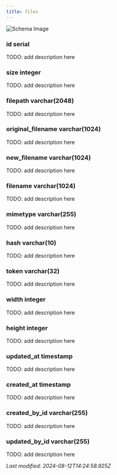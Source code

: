 ```yaml
---
title: files
---
```



![Schema Image](/img/schema/files.svg)

### id serial
TODO: add description here

### size integer
TODO: add description here

### filepath varchar(2048)
TODO: add description here

### original_filename varchar(1024)
TODO: add description here

### new_filename varchar(1024)
TODO: add description here

### filename varchar(1024)
TODO: add description here

### mimetype varchar(255)
TODO: add description here

### hash varchar(10)
TODO: add description here

### token varchar(32)
TODO: add description here

### width integer
TODO: add description here

### height integer
TODO: add description here

### updated_at timestamp
TODO: add description here

### created_at timestamp
TODO: add description here

### created_by_id varchar(255)
TODO: add description here

### updated_by_id varchar(255)
TODO: add description here


_Last modified: 2024-08-12T14:24:58.925Z_
